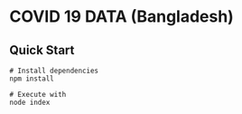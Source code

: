 # COVID 19 DATA (Bangladesh)

## Quick Start
```
# Install dependencies
npm install

# Execute with 
node index
```